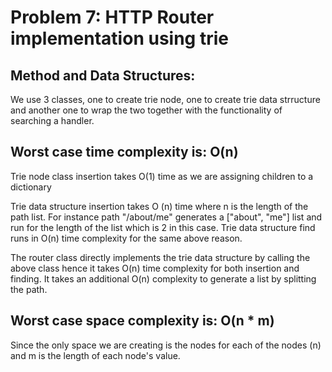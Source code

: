 # Problem 7: HTTP Router implementation using trie

## Method and Data Structures:
We use 3 classes, one to create trie node, one to create trie data strructure and another one to wrap the two together with the functionality of searching a handler.

## Worst case time complexity is: <b> O(n) </b>

Trie node class insertion takes O(1) time as we are assigning children to a dictionary

Trie data structure insertion takes O (n) time where n is the length of the path list. For instance path "/about/me" generates a ["about", "me"] list and run for
the length of the list which is 2 in this case.
Trie data structure find runs in O(n) time complexity for the same above reason.

The router class directly implements the trie data structure by calling the above class hence it takes O(n) time complexity for both insertion and finding.
It takes an additional O(n) complexity to generate a list by splitting the path.

## Worst case space complexity is: <b> O(n * m) </b>
Since the only space we are creating is the nodes for each of the nodes (n) and m is the length of each node's value.
